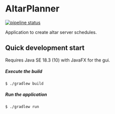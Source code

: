# AltarPlanner 

[![pipeline status](https://gitlab.com/altarplanner/altarplanner/badges/master/pipeline.svg)](https://gitlab.com/altarplanner/altarplanner/commits/master)

Application to create altar server schedules.

## Quick development start

Requires Java SE 18.3 (10) with JavaFX for the gui.

##### Execute the build

```
$ ./gradlew build
```

##### Run the application

```
$ ./gradlew run
```
